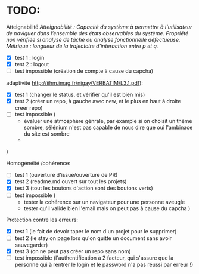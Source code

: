 TODO:
=====

Atteignabilité 
*Atteignabilité : Capacité du système à permettre à l'utilisateur de naviguer dans l’ensemble des états observables du système. Propriété non vérifiée si analyse de tâche ou analyse fonctionnelle défectueuse. Métrique : longueur de la trajectoire d'interaction entre p et q.*
- [x] test 1 : login
- [x] test 2 : logout
- [ ] test impossible (création de compte à cause du capcha)

adaptivité  http://iihm.imag.fr/nigay/VERBATIM/L3.1.pdf):
- [x] test 1 (changer le status, et vérifier qu'il est bien mis)
- [x] test 2 (créer un repo, à gauche avec new, et le plus en haut à droite creer repo)
- [ ] test impossible (
  - évaluer une atmosphère génrale, par example si on choisit un thème sombre, sélénium n'est pas capable de nous dire que oui l'ambinace du site est sombre
  - 
)

Homogénéité /cohérence:
- [ ] test 1 (ouverture d'issue/ouverture de PR)
- [x] test 2 (readme.md ouvert sur tout les projets)
- [x] test 3 (tout les boutons d'action sont des boutons verts)
- [ ] test impossible (
  - tester la cohérence sur un navigateur pour une personne aveugle
  - tester qu'il valide bien l'email mais on peut pas à cause du capcha
)

Protection contre les erreurs:
- [x] test 1 (le fait de devoir taper le nom d'un projet pour le supprimer)
- [ ] test 2 (le stay on page lors qu'on quitte un document sans avoir sauvegarder)
- [x] test 3 (on ne peut pas créer un repo sans nom)
- [ ] test impossible (l'authentification à 2 facteur, qui s'assure que la personne qui à rentrer le login et le password n'a pas réussi par erreur !)
